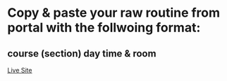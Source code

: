 # Copy & paste your raw routine from portal with the follwoing format:
## course (section) day time & room
<a href="https://a-rma-n.github.io/ewuroutine/"> Live Site </a>
